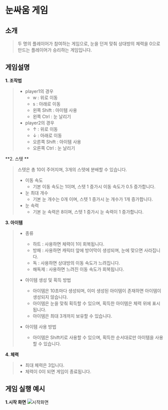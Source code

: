 # 눈싸움 게임 

## 소개
 > 두 명의 플레이어가 참여하는 게임으로, 눈을 던져 맞춰 상대방의 체력을 0으로 만드는 플레이어가 승리하는 게임입니다.

## 게임설명 

**1. 조작법**
>  * player1의 경우 
>    * w : 위로 이동 
>    * s : 아래로 이동
>    * 왼쪽 Shift : 아이템 사용
>    * 왼쪽 Ctrl : 눈 날리기 
>  * player2의 경우
>    * ↑ : 위로 이동
>    * ↓ : 아래로 이동
>    * 오른쪽 Shift : 아이템 사용
>    * 오른쪽 Ctrl : 눈 날리기 

**2. 스텟 **
> 스텟은 총 10이 주어지며, 3개의 스텟에 분배할 수 있습니다.
> * 이동 속도 
>   * 기본 이동 속도는 1이며, 스텟 1 증가시 이동 속도가 0.5 증가합니다.
> * 눈 최대 개수
>   * 기본 눈 개수는 0개 이며, 스텟 1 증가시 눈 개수가 1개 증가합니다.
> * 눈 속력 
>   * 기본 눈 속력은 8이며, 스텟 1 증가시 눈 속력이 1 증가합니다. 

**3. 아이템** 
>  * 종류 
>    * 하트 : 사용하면 체력이 1이 회복됩니다.
>    * 방패 : 사용하면 캐릭터 앞에 방어막이 생성되며, 눈에 맞으면 사라집니다.
>    * 독 : 사용하면 상대방의 이동 속도가 느려집니다.
>    * 해독제 : 사용하면 느려진 이동 속도가 회복됩니다.
>   
>  * 아이템 생성 및 획득 방법
>    * 아이템은 10초마다 생성되며, 이미 생성된 아이템이 존재하면 아이템이 생성되지 않습니다.
>    * 아이템은 눈을 맞춰 획득할 수 있으며, 획득한 아이템은 체력 위에 표시됩니다. 
>    * 아이템은 최대 3개까지 보유할 수 있습니다.
>  * 아이템 사용 방법
>    * 아이템은 Shift키로 사용할 수 있으며, 획득한 순서대로만 아이템을 사용할 수 있습니다. 
  

**4. 체력** 
>  * 최대 체력은 3입니다. 
>  * 체력이 0이 되면 게임이 종료됩니다.

## 게임 실행 예시

**1.시작 화면**
![시작화면](https://github.com/kny0716/snowballfinght/edit/main/image/startscreen)



   
